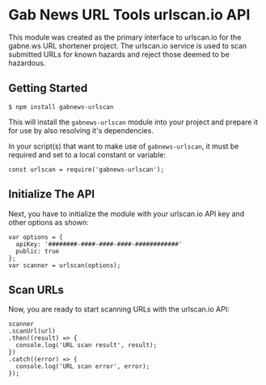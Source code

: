 Gab News URL Tools urlscan.io API
=================================

This module was created as the primary interface to urlscan.io for the gabne.ws URL shortener project. The urlscan.io service is used to scan submitted URLs for known hazards and reject those deemed to be hazardous.

## Getting Started

    $ npm install gabnews-urlscan

This will install the `gabnews-urlscan` module into your project and prepare it for use by also resolving it's dependencies.

In your script(s) that want to make use of `gabnews-urlscan`, it must be required and set to a local constant or variable:

    const urlscan = require('gabnews-urlscan');

## Initialize The API

Next, you have to initialize the module with your urlscan.io API key and other options as shown:

    var options = {
      apiKey: '########-####-####-####-############'
      public: true
    };
    var scanner = urlscan(options);

## Scan URLs

Now, you are ready to start scanning URLs with the urlscan.io API:

    scanner
    .scanUrl(url)
    .then((result) => {
      console.log('URL scan result', result);
    })
    .catch((error) => {
      console.log('URL scan error', error);
    });